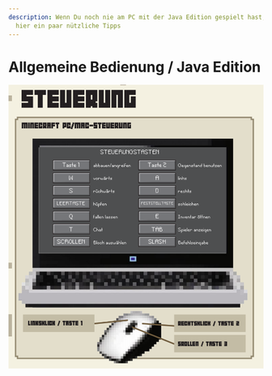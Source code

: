 ```yaml
---
description: Wenn Du noch nie am PC mit der Java Edition gespielt hast, findest Du
  hier ein paar nützliche Tipps
---
```


# Allgemeine Bedienung / Java Edition

![](../../.gitbook/assets/minecraft-allgemeine-bedienung.png)

